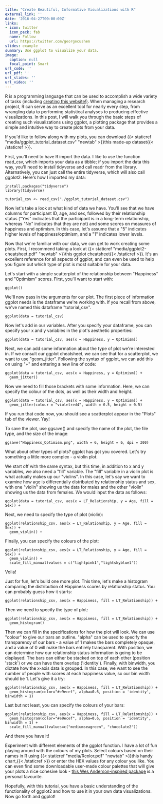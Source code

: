 ```yaml
---
title: "Create Beautiful, Informative Visualizations with R"
external_link: ''
date: '2016-04-27T00:00:00Z'
links:
- icon: twitter
  icon_pack: fab
  name: Follow
  url: https://twitter.com/georgecushen
slides: example
summary: Use ggplot to visualize your data.
image:
  caption: null
  focal_point: Smart
url_code: ''
url_pdf: ''
url_slides: ''
url_video: ''
---
```


R is a programming language that can be used to accomplish a wide variety of tasks (including [creating this website!)](https://wowchemy.com/docs/). When managing a research project, R can serve as an excellent tool for nearly every step, from wrangling data to performing statistical analyses to producing effective visualizations. In this post, I will walk you through the basic steps of creating such visualizations using ggplot, a plotting package that provides a simple and intuitive way to create plots from your data.

If you'd like to follow along with my plots, you can download {{< staticref "media/ggplot_tutorial_dataset.csv" "newtab" >}}this made-up dataset{{< /staticref >}}.

First, you'll need to have R import the data. I like to use the function read_csv, which imports your data as a tibble; if you import the data this way, you'll need to install tidyverse and call readr from the library. Alternatively, you can just call the entire tidyverse, which will also call ggplot2. Here's how I imported my data: 

```{r}
install.packages("tidyverse")
library(tidyverse)

tutorial_csv <- read_csv("./ggplot_tutorial_dataset.csv")
```

Now let's take a look at what kind of data we have. You'll see that we have columns for participant ID, age, and sex, followed by their relationship status ("Yes" indicates that the participant is in a long-term relationship, whereas "No" indicates that they are not) and some scores on measures of happiness and optimism. In this case, let's assume that a "5" indicates higher levels of happiness/optimism, and a "1" indicates lower levels. 

Now that we're familiar with our data, we can get to work creating some plots. First, I recommend taking a look at {{< staticref "media/ggplot2-cheatsheet.pdf" "newtab" >}}this ggplot cheatsheet{{< /staticref >}}. It's an excellent reference for all aspects of ggplot, and can even be used to help you figure out which type of plot is most suitable for your data.


Let's start with a simple scatterplot of the relationship between "Happiness" and "Optimism" scores. First, you'll want to start with:

```{r}
ggplot()
```

We'll now pass in the arguments for our plot. The first piece of information ggplot needs is the dataframe we're working with. If you recall from above, we've named this dataframe "tutorial_csv". 

```{r}
ggplot(data = tutorial_csv)
```

Now let's add in our variables. After you specify your dataframe, you can specify your x and y variables in the plot's aesthetic properties:

```{r}
ggplot(data = tutorial_csv, aes(x = Happiness, y = Optimism)) 
```

Next, we can add some information about the type of plot we're interested in. If we consult our ggplot cheatsheet, we can see that for a scatterplot, we want to use "geom_jitter". Following the syntax of ggplot, we can add this on using "+" and entering a new line of code: 

```{r}
ggplot(data = tutorial_csv, aes(x = Happiness, y = Optimism)) +
  geom_jitter()
```

Now we need to fill those brackets with some information. Here, we can specify the colour of the dots, as well as their width and height.

```{r}
ggplot(data = tutorial_csv, aes(x = Happiness, y = Optimism)) +
  geom_jitter(colour = "violetred4", width = 0.5, height = 0.5)
```

If you run that code now, you should see a scatterplot appear in the "Plots" tab of the viewer. Yay! 

To save the plot, use ggsave() and specify the name of the plot, the file type, and the size of the image: 

```{r}
ggsave("Happiness_Optimism.png", width = 6, height = 6, dpi = 300)
```

What about other types of plots? ggplot has got you covered. Let's try something a little more complex - a violin plot. 

We start off with the same syntax, but this time, in addition to x and y variables, we also need a "fill" variable. The "fill" variable in a violin plot is what actually makes up our "violins". In this case, let's say we want to examine how age is differentially distributed by relationship status and sex, with one "violin" showing us the data for males and the other "violin" showing us the data from females. We would input the data as follows:


```{r}
ggplot(data = tutorial_csv, aes(x = LT_Relationship, y = Age, fill = Sex)) +
```
Next, we need to specify the type of plot (violin):

```{r}
ggplot(relationship_csv, aes(x = LT_Relationship, y = Age, fill = Sex)) +
  geom_violin() +
```

Finally, you can specify the colours of the plot:

```{r}
ggplot(relationship_csv, aes(x = LT_Relationship, y = Age, fill = Sex)) +
  geom_violin() +
  scale_fill_manual(values = c("lightpink1","lightskyblue1")) 
```

Voila! 

Just for fun, let's build one more plot. This time, let's make a histogram comparing the distribution of Happiness scores by relationship status. You can probably guess how it starts:

```{r}
ggplot(relationship_csv, aes(x = Happiness, fill = LT_Relationship)) +
```
Then we need to specify the type of plot:

```{r}
ggplot(relationship_csv, aes(x = Happiness, fill = LT_Relationship)) +
  geom_histogram()
```

Then we can fill in the specifications for how the plot will look. We can use "colour" to give our bars an outline. "alpha" can be used to specify the transparency of our bars - a value of 1 makes the bars completely opaque, and a value of 0 will make the bars entirely transparent. With position, we can determine how our relationship status information is going to be displayed. The bars can either be stacked on top of each other (position 'stack') or we can have them overlap ('identity'). Finally, with binwidth, you dictate how the x-axis data is grouped. In this case, we want to see the number of people with scores at each happiness value, so our bin width should be 1. Let's give it a try:

```{r}
ggplot(relationship_csv, aes(x = Happiness, fill = LT_Relationship)) +
  geom_histogram(color="#e9ecef", alpha=0.6, position = 'identity', binwidth = 1) 
```

Last but not least, you can specify the colours of your bars:

```{r}
ggplot(relationship_csv, aes(x = Happiness, fill = LT_Relationship)) +
  geom_histogram(color="#e9ecef", alpha=0.6, position = 'identity', binwidth = 1) +
  scale_fill_manual(values=c("mediumseagreen", "chocolate2"))
```

And there you have it! 

Experiment with different elements of the ggplot function. I have a lot of fun playing around with the colours of my plots. Select colours based on their names in R using {{< staticref "media/Rcolor.pdf" "newtab" >}}this handy chart,{{< /staticref >}} or enter the HEX values for any colour you like. You can even find some downloadable user-made colour palettes that will give your plots a nice cohesive look - [this Wes Anderson-inspired package](https://github.com/karthik/wesanderson) is a personal favourite. 

Hopefully, with this tutorial, you have a basic understanding of the functionality of ggplot2 and how to use it in your own data visualizations. Now go forth and ggplot!
